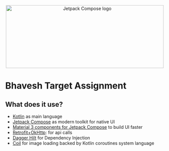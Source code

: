<div align="center">
  <a href="https://developer.android.com/jetpack/compose">
    <img src="https://substackcdn.com/image/fetch/f_auto,q_auto:good,fl_progressive:steep/https%3A%2F%2Fbucketeer-e05bbc84-baa3-437e-9518-adb32be77984.s3.amazonaws.com%2Fpublic%2Fimages%2Fa22738e8-32de-485c-8c24-9a6d2dd54687_1355x512.png" alt="Jetpack Compose logo" title="Jetpack Compose logo" width="500" height="200" />
  </a>
</div>

# Bhavesh Target Assignment

## What does it use?

- [Kotlin](https://kotlinlang.org/) as main language
- [Jetpack Compose](https://developer.android.com/jetpack/compose) as modern toolkit for native UI
- [Material 3 components for Jetpack Compose](https://developer.android.com/reference/kotlin/androidx/compose/material3/package-summary#top-level-functions) to
  build UI faster
- [Retrofit+OkHttp](https://square.github.io/retrofit/): for api calls
- [Dagger Hilt](https://developer.android.com/training/dependency-injection/hilt-android) for Dependency Injection
- [Coil](https://coil-kt.github.io/coil/compose/) for image loading backed by Kotlin coroutines system language